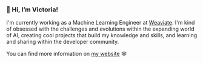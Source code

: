 ### 👋 Hi, I’m Victoria!  

I'm currently working as a Machine Learning Engineer at [Weaviate](https://weaviate.io). I'm kind of obsessed with the challenges and evolutions within the expanding world of AI, creating cool projects that build my knowledge and skills, and learning and sharing within the developer community.
 
You can find more information on [my website](https://victoriaslocum.com) 🕸️
